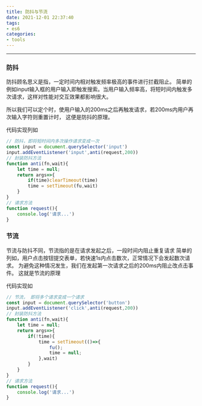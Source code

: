 ```yaml
---
title: 防抖与节流
date: 2021-12-01 22:37:40
tags:
- es6
categories: 
- tools
---
```

---

### 防抖
防抖顾名思义是指，一定时间内相对触发频率极高的事件进行拦截阻止。
简单的例如input输入框的用户输入即触发搜索。当用户输入频率高，将短时间内触发多次请求，这样对性能对交互效果都影响很大。

所以我们可以定个时，使用户输入的200ms之后再触发请求，若200ms内用户再次输入字符则重置计时，
这便是防抖的原理。

代码实现列如
```js
// 防抖，即将短时间内多次操作请求变成一次
const input = document.querySelector('input')
input.addEventListener('input',anti(request,200))
// 封装防抖方法
function anti(fn,wait){
    let time = null;
    return args=>{
        if(time)clearTimeout(time)
        time = setTimeout(fu,wait)
    }
}
// 请求方法
function request(){
    console.log('请求...')
}
```

### 节流
节流与防抖不同，节流指的是在请求发起之后，一段时间内阻止重复请求
简单的列如，用户点击按钮提交表单，若快速1s内点击数次，正常情况下会发起数次请求。
为避免这种情况发生，我们在发起第一次请求之后的200ms内阻止改点击事件。
这就是节流的原理

代码实现如
```js
// 节流， 即将多个请求变成一个请求
const input = document.querySelector('button')
input.addEventListener('click',anti(request,200))
// 封装防抖方法
function anti(fn,wait){
    let time = null;
    return args=>{
        if(!time){
            time = setTimeout(()=>{
                fu();
                time = null;
            },wait)
        }
    }
}
// 请求方法
function request(){
    console.log('请求...')
}
```
